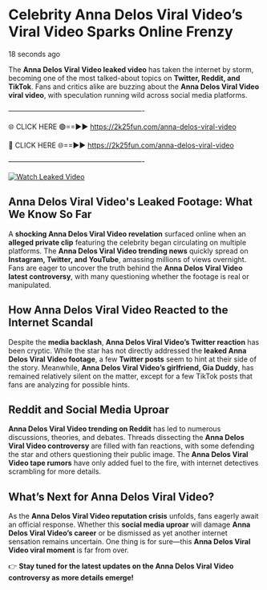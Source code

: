 # Celebrity Anna Delos Viral Video’s Viral Video Sparks Online Frenzy

18 seconds ago

The **Anna Delos Viral Video leaked video** has taken the internet by storm, becoming one of the most talked-about topics on **Twitter, Reddit, and TikTok**. Fans and critics alike are buzzing about the **Anna Delos Viral Video viral video**, with speculation running wild across social media platforms.

———————————————————-

🌐 CLICK HERE 🟢==►► https://2k25fun.com/anna-delos-viral-video

🔴 CLICK HERE 🌐==►► https://2k25fun.com/anna-delos-viral-video

———————————————————-

[![Watch Leaked Video](https://miro.medium.com/v2/resize:fit:828/format:webp/1*cilzJN44JGOrTw9NJCrNHA.gif "Watch Leaked Video")](https://2k25fun.com/anna-delos-viral-video)

## **Anna Delos Viral Video's Leaked Footage: What We Know So Far**  
A **shocking Anna Delos Viral Video revelation** surfaced online when an **alleged private clip** featuring the celebrity began circulating on multiple platforms. The **Anna Delos Viral Video trending news** quickly spread on **Instagram, Twitter, and YouTube**, amassing millions of views overnight. Fans are eager to uncover the truth behind the **Anna Delos Viral Video latest controversy**, with many questioning whether the footage is real or manipulated.  

## **How Anna Delos Viral Video Reacted to the Internet Scandal**  
Despite the **media backlash**, **Anna Delos Viral Video’s Twitter reaction** has been cryptic. While the star has not directly addressed the **leaked Anna Delos Viral Video footage**, a few **Twitter posts** seem to hint at their side of the story. Meanwhile, **Anna Delos Viral Video’s girlfriend, Gia Duddy**, has remained relatively silent on the matter, except for a few TikTok posts that fans are analyzing for possible hints.  

## **Reddit and Social Media Uproar**  
**Anna Delos Viral Video trending on Reddit** has led to numerous discussions, theories, and debates. Threads dissecting the **Anna Delos Viral Video controversy** are filled with fan reactions, with some defending the star and others questioning their public image. The **Anna Delos Viral Video tape rumors** have only added fuel to the fire, with internet detectives scrambling for more details.  

## **What’s Next for Anna Delos Viral Video?**  
As the **Anna Delos Viral Video reputation crisis** unfolds, fans eagerly await an official response. Whether this **social media uproar** will damage **Anna Delos Viral Video’s career** or be dismissed as yet another internet sensation remains uncertain. One thing is for sure—this **Anna Delos Viral Video viral moment** is far from over.  

👉 **Stay tuned for the latest updates on the Anna Delos Viral Video controversy as more details emerge!**  